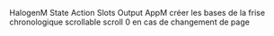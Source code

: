 HalogenM State Action Slots Output AppM
créer les bases de la frise chronologique scrollable
scroll 0 en cas de changement de page